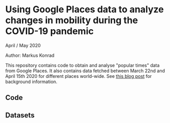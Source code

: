 # Using Google Places data to analyze changes in mobility during the COVID-19 pandemic

April / May 2020

Author: Markus Konrad

This repository contains code to obtain and analyse "popular times" data from Google Places. It also contains data fetched between March 22nd and April 15th 2020 for different places world-wide. See [this blog post](https://datascience.blog.wzb.eu/?p=1467) for background information.


## Code


## Datasets


